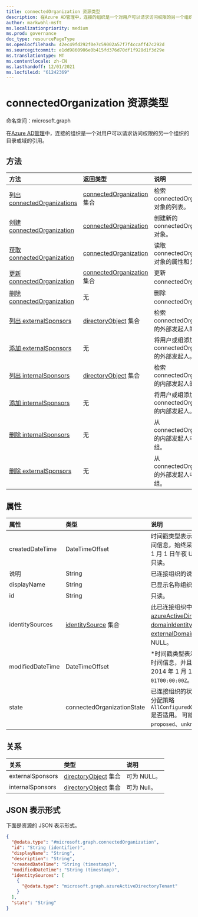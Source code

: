 ```yaml
---
title: connectedOrganization 资源类型
description: 在Azure AD管理中，连接的组织是一个对用户可以请求访问权限的另一个组织的目录或域的引用。
author: markwahl-msft
ms.localizationpriority: medium
ms.prod: governance
doc_type: resourcePageType
ms.openlocfilehash: 42ec49fd292f0e7c59002a57f7f4ccaff47c292d
ms.sourcegitcommit: e1dd9860906e0b415fd376d70df1f928d1f3d29e
ms.translationtype: MT
ms.contentlocale: zh-CN
ms.lasthandoff: 12/01/2021
ms.locfileid: "61242369"
---
```

# <a name="connectedorganization-resource-type"></a>connectedOrganization 资源类型

命名空间：microsoft.graph


在[Azure AD管理](entitlementmanagement-root.md)中，连接的组织是一个对用户可以请求访问权限的另一个组织的目录或域的引用。

## <a name="methods"></a>方法
|方法|返回类型|说明|
|:---|:---|:---|
|[列出 connectedOrganizations](../api/entitlementmanagement-list-connectedorganizations.md)|[connectedOrganization](connectedorganization.md) 集合|检索 connectedOrganization 对象的列表。 |
|[创建 connectedOrganization](../api/entitlementmanagement-post-connectedorganizations.md)|[connectedOrganization](connectedorganization.md)|创建新的 connectedOrganization 对象。 |
|[获取 connectedOrganization](../api/connectedorganization-get.md)|[connectedOrganization](connectedorganization.md)|读取 connectedOrganization 对象的属性和关系。 |
|[更新 connectedOrganization](../api/connectedorganization-update.md)|[connectedOrganization](connectedorganization.md) 集合|更新 connectedOrganization。 |
|[删除 connectedOrganization](../api/connectedorganization-delete.md)|无|删除 connectedOrganization。 |
|[列出 externalSponsors](../api/connectedorganization-list-externalsponsors.md)|[directoryObject](directoryobject.md) 集合|检索 connectedOrganization 的外部发起人的列表。 |
|[添加 externalSponsors](../api/connectedorganization-post-externalsponsors.md)|无|将用户或组添加到 connectedOrganization 的外部发起人。 |
|[列出 internalSponsors](../api/connectedorganization-list-internalsponsors.md)|[directoryObject](directoryobject.md) 集合|检索 connectedOrganization 的内部发起人的列表。 |
|[添加 internalSponsors](../api/connectedorganization-post-internalsponsors.md)|无|将用户或组添加到 connectedOrganization 的内部发起人。 |
|[删除 internalSponsors](../api/connectedorganization-delete-internalsponsors.md)|无|从 connectedOrganization 的内部发起人中删除用户或组。 |
|[删除 externalSponsors](../api/connectedorganization-delete-externalsponsors.md)|无|从 connectedOrganization 的外部发起人中删除用户或组。 |

## <a name="properties"></a>属性
|属性|类型|说明|
|:---|:---|:---|
|createdDateTime|DateTimeOffset|时间戳类型表示采用 ISO 8601 格式的日期和时间信息，始终采用 UTC 时区。 例如，2014 年 1 月 1 日午夜 UTC 为 `2014-01-01T00:00:00Z`。 只读。|
|说明|String|已连接组织的说明。|
|displayName|String|已显示名称组织的成员。|
|id|String|只读。|
|identitySources|[identitySource](../resources/identitysource.md) 集合|此已连接组织中的身份源[，azureActiveDirectoryTenant、domainIdentitySource](azureactivedirectorytenant.md)或[externalDomainFederation 之一](externaldomainfederation.md)。 [](domainidentitysource.md) 可为 NULL。|
|modifiedDateTime|DateTimeOffset|*时间戳类型表示使用 ISO 8601 格式的日期和时间信息，并且始终采用 UTC 时间。 例如，2014 年 1 月 1 日午夜 UTC 为 `2014-01-01T00:00:00Z`。 只读。|
|state|connectedOrganizationState|已连接组织的状态定义具有请求者作用域类型的分配策略 `AllConfiguredConnectedOrganizationSubjects` 是否适用。  可能的值包括 `configured`、`proposed`、`unknownFutureValue`。|

## <a name="relationships"></a>关系
|关系|类型|说明|
|:---|:---|:---|
|externalSponsors|[directoryObject](directoryobject.md) 集合|可为 NULL。|
|internalSponsors|[directoryObject](directoryobject.md) 集合|可为 Null。|

## <a name="json-representation"></a>JSON 表示形式
下面是资源的 JSON 表示形式。
<!-- {
  "blockType": "resource",
  "keyProperty": "id",
  "@odata.type": "microsoft.graph.connectedOrganization",
  "openType": false
}
-->
``` json
{
  "@odata.type": "#microsoft.graph.connectedOrganization",
  "id": "String (identifier)",
  "displayName": "String",
  "description": "String",
  "createdDateTime": "String (timestamp)",
  "modifiedDateTime": "String (timestamp)",
  "identitySources": [
    {
      "@odata.type": "microsoft.graph.azureActiveDirectoryTenant"
    }
  ],
  "state": "String"
}
```


